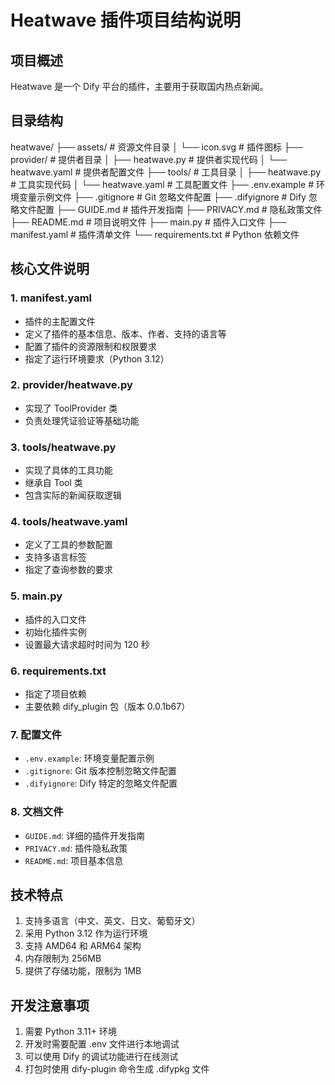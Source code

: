 # Heatwave 插件项目结构说明

## 项目概述
Heatwave 是一个 Dify 平台的插件，主要用于获取国内热点新闻。

## 目录结构 
heatwave/
├── assets/ # 资源文件目录
│ └── icon.svg # 插件图标
├── provider/ # 提供者目录
│ ├── heatwave.py # 提供者实现代码
│ └── heatwave.yaml # 提供者配置文件
├── tools/ # 工具目录
│ ├── heatwave.py # 工具实现代码
│ └── heatwave.yaml # 工具配置文件
├── .env.example # 环境变量示例文件
├── .gitignore # Git 忽略文件配置
├── .difyignore # Dify 忽略文件配置
├── GUIDE.md # 插件开发指南
├── PRIVACY.md # 隐私政策文件
├── README.md # 项目说明文件
├── main.py # 插件入口文件
├── manifest.yaml # 插件清单文件
└── requirements.txt # Python 依赖文件

## 核心文件说明

### 1. manifest.yaml
- 插件的主配置文件
- 定义了插件的基本信息、版本、作者、支持的语言等
- 配置了插件的资源限制和权限要求
- 指定了运行环境要求（Python 3.12）

### 2. provider/heatwave.py
- 实现了 ToolProvider 类
- 负责处理凭证验证等基础功能

### 3. tools/heatwave.py
- 实现了具体的工具功能
- 继承自 Tool 类
- 包含实际的新闻获取逻辑

### 4. tools/heatwave.yaml
- 定义了工具的参数配置
- 支持多语言标签
- 指定了查询参数的要求

### 5. main.py
- 插件的入口文件
- 初始化插件实例
- 设置最大请求超时时间为 120 秒

### 6. requirements.txt
- 指定了项目依赖
- 主要依赖 dify_plugin 包（版本 0.0.1b67）

### 7. 配置文件
- `.env.example`: 环境变量配置示例
- `.gitignore`: Git 版本控制忽略文件配置
- `.difyignore`: Dify 特定的忽略文件配置

### 8. 文档文件
- `GUIDE.md`: 详细的插件开发指南
- `PRIVACY.md`: 插件隐私政策
- `README.md`: 项目基本信息

## 技术特点
1. 支持多语言（中文、英文、日文、葡萄牙文）
2. 采用 Python 3.12 作为运行环境
3. 支持 AMD64 和 ARM64 架构
4. 内存限制为 256MB
5. 提供了存储功能，限制为 1MB

## 开发注意事项
1. 需要 Python 3.11+ 环境
2. 开发时需要配置 .env 文件进行本地调试
3. 可以使用 Dify 的调试功能进行在线测试
4. 打包时使用 dify-plugin 命令生成 .difypkg 文件